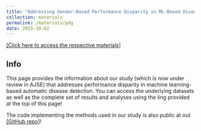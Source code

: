 ```yaml
---
title: "Addressing Gender-Based Performance Disparity in ML-Based Disease Detection"
collection: materials
permalink: /materials/pdg
date: 2025-10-02
---
```

[[Click here to access the respective materials]](https://www.dropbox.com/scl/fo/ock7oetahan98534yxou4/AAlv8QsWSmdOmz8uoYdV5JU?rlkey=nog0ldh7g80q16cn26mbpowh7&st=z1b95ieb&dl=0)

## Info

This page provides the information about our study (which is now under review in AJSE) that addresses performance disparity in machine learning-based automatic disease detection. 
You can access the underlying datasets as well as the complete set of results and analyses using the ling provided at the top of this page!

The code implementing the methods used in our study is also public at out [[GitHub repo]](https://github.com/ocbn/mldisparity)!
